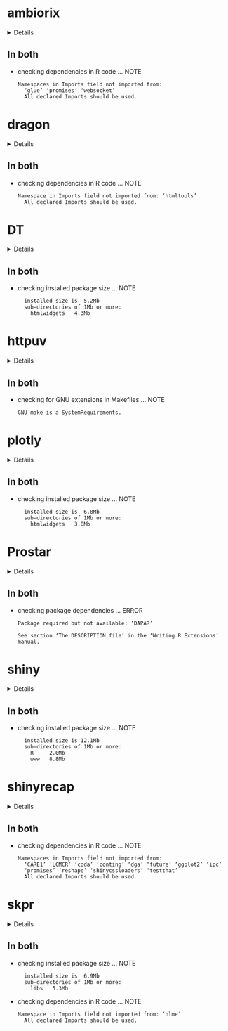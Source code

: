 # ambiorix

<details>

* Version: 1.0.2
* GitHub: https://github.com/JohnCoene/ambiorix
* Source code: https://github.com/cran/ambiorix
* Date/Publication: 2021-01-27 10:00:07 UTC
* Number of recursive dependencies: 37

Run `revdep_details(, "ambiorix")` for more info

</details>

## In both

*   checking dependencies in R code ... NOTE
    ```
    Namespaces in Imports field not imported from:
      ‘glue’ ‘promises’ ‘websocket’
      All declared Imports should be used.
    ```

# dragon

<details>

* Version: 1.1.0
* GitHub: https://github.com/sjspielman/dragon
* Source code: https://github.com/cran/dragon
* Date/Publication: 2020-12-08 08:10:15 UTC
* Number of recursive dependencies: 135

Run `revdep_details(, "dragon")` for more info

</details>

## In both

*   checking dependencies in R code ... NOTE
    ```
    Namespace in Imports field not imported from: ‘htmltools’
      All declared Imports should be used.
    ```

# DT

<details>

* Version: 0.17
* GitHub: https://github.com/rstudio/DT
* Source code: https://github.com/cran/DT
* Date/Publication: 2021-01-06 16:01:25 UTC
* Number of recursive dependencies: 43

Run `revdep_details(, "DT")` for more info

</details>

## In both

*   checking installed package size ... NOTE
    ```
      installed size is  5.2Mb
      sub-directories of 1Mb or more:
        htmlwidgets   4.3Mb
    ```

# httpuv

<details>

* Version: 1.5.5
* GitHub: https://github.com/rstudio/httpuv
* Source code: https://github.com/cran/httpuv
* Date/Publication: 2021-01-13 06:40:06 UTC
* Number of recursive dependencies: 41

Run `revdep_details(, "httpuv")` for more info

</details>

## In both

*   checking for GNU extensions in Makefiles ... NOTE
    ```
    GNU make is a SystemRequirements.
    ```

# plotly

<details>

* Version: 4.9.3
* GitHub: https://github.com/ropensci/plotly
* Source code: https://github.com/cran/plotly
* Date/Publication: 2021-01-10 14:30:02 UTC
* Number of recursive dependencies: 161

Run `revdep_details(, "plotly")` for more info

</details>

## In both

*   checking installed package size ... NOTE
    ```
      installed size is  6.8Mb
      sub-directories of 1Mb or more:
        htmlwidgets   3.8Mb
    ```

# Prostar

<details>

* Version: 1.20.0
* GitHub: NA
* Source code: https://github.com/cran/Prostar
* Date/Publication: 2020-04-27
* Number of recursive dependencies: 156

Run `revdep_details(, "Prostar")` for more info

</details>

## In both

*   checking package dependencies ... ERROR
    ```
    Package required but not available: ‘DAPAR’
    
    See section ‘The DESCRIPTION file’ in the ‘Writing R Extensions’
    manual.
    ```

# shiny

<details>

* Version: 1.6.0
* GitHub: https://github.com/rstudio/shiny
* Source code: https://github.com/cran/shiny
* Date/Publication: 2021-01-25 21:50:02 UTC
* Number of recursive dependencies: 107

Run `revdep_details(, "shiny")` for more info

</details>

## In both

*   checking installed package size ... NOTE
    ```
      installed size is 12.1Mb
      sub-directories of 1Mb or more:
        R     2.0Mb
        www   8.8Mb
    ```

# shinyrecap

<details>

* Version: 0.1.0
* GitHub: NA
* Source code: https://github.com/cran/shinyrecap
* Date/Publication: 2019-01-19 23:40:03 UTC
* Number of recursive dependencies: 98

Run `revdep_details(, "shinyrecap")` for more info

</details>

## In both

*   checking dependencies in R code ... NOTE
    ```
    Namespaces in Imports field not imported from:
      ‘CARE1’ ‘LCMCR’ ‘coda’ ‘conting’ ‘dga’ ‘future’ ‘ggplot2’ ‘ipc’
      ‘promises’ ‘reshape’ ‘shinycssloaders’ ‘testthat’
      All declared Imports should be used.
    ```

# skpr

<details>

* Version: 0.64.2
* GitHub: https://github.com/tylermorganwall/skpr
* Source code: https://github.com/cran/skpr
* Date/Publication: 2020-03-04 20:20:02 UTC
* Number of recursive dependencies: 147

Run `revdep_details(, "skpr")` for more info

</details>

## In both

*   checking installed package size ... NOTE
    ```
      installed size is  6.9Mb
      sub-directories of 1Mb or more:
        libs   5.3Mb
    ```

*   checking dependencies in R code ... NOTE
    ```
    Namespace in Imports field not imported from: ‘nlme’
      All declared Imports should be used.
    ```

